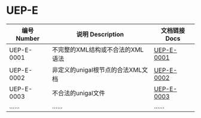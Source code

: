 # UEP-E

| 编号 Number | 说明 Description                  | 文档链接 Docs |
| ----------- | --------------------------------- | ------------- |
| UEP-E-0001  | 不完整的XML结构或不合法的XML语法  | [UEP-E-0001](UEP-E-0001.md)    |
| UEP-E-0002  | 非定义的unigal根节点的合法XML文档 | [UEP-E-0002](UEP-E-0002.md)    |
| UEP-E-0003  | 不合法的unigal文件                | [UEP-E-0003](UEP-E-0003.md)    |
| …… | …… | …… |
